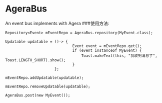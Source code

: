 # AgeraBus
An event bus implements with Agera
###使用方法:
```
Repository<Event> mEventRepo = AgeraBus.repository(MyEvent.class);
```
```
Updatable updatable = ()-> {
                              Event event = mEventRepo.get();
                              if (event instanceof MyEvent) {
                                  Toast.makeText(this, "我收到消息了", Toast.LENGTH_SHORT).show();
                              }
                      };
```
```
mEventRepo.addUpdatable(updatable);
```
```
mEventRepo.removeUpdatable(updatable);
```
```
AgeraBus.post(new MyEvent());
```
